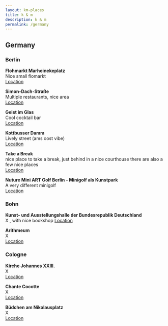 ```yaml
---
layout: km-places
title: k & m
description: k & m
permalink: /germany
---
```


## Germany

### Berlin

**Flohmarkt Marheinekeplatz**  
Nice small flomarkt  
[Location](https://goo.gl/maps/TqUaPQz2CK2aCibKA?coh=178571&entry=tt)  

**Simon-Dach-Straße**  
Multiple restaurants, nice area  
[Location](https://goo.gl/maps/shuZ6YsLoZxANLhPA?coh=178571&entry=tt)

**Geist im Glas**  
Cool cocktail bar  
[Location](https://goo.gl/maps/cay5V6QFA9Q6YC7Z7?coh=178571&entry=tt)

**Kottbusser Damm**  
Lively street (ams oost vibe)  
[Location](https://goo.gl/maps/GqPggGd3kvnWnqLS6?coh=178571&entry=tt)

**Take a Break**  
nice place to take a break, just behind in a nice courthouse there are also a few nice places  
[Location](https://goo.gl/maps/KQfpRJZWafeVupbh7?coh=178571&entry=tt)

**Nuture Mini ART Golf Berlin - Minigolf als Kunstpark**  
A very different minigolf  
[Location](https://goo.gl/maps/6Eu8WP6u9DaCupY86?coh=178571&entry=tt)  

### Bohn

**Kunst- und Ausstellungshalle der Bundesrepublik Deutschland**  
X  , with nice bookshop
[Location](https://goo.gl/maps/NFHvGARMwPp5zKASA)  

**Arithmeum**  
X  
[Location](https://goo.gl/maps/opdyYDW6gUTXrNSx6)  

### Cologne

**Kirche Johannes XXIII.**  
X  
[Location](https://goo.gl/maps/AnzSsJXYayw99SRDA)  

**Chante Cocotte**  
X  
[Location](https://goo.gl/maps/FrVsnoBrmfaZoBNN9)  

**Büdchen am Nikolausplatz**  
X  
[Location](https://goo.gl/maps/2Eoi7dDSDd24Nrrh7)  

